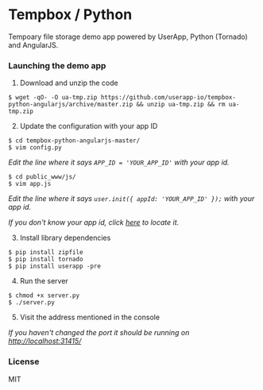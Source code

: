 Tempbox / Python
================================

Tempoary file storage demo app powered by UserApp, Python (Tornado) and AngularJS.

### Launching the demo app

  1) Download and unzip the code
  
    $ wget -qO- -O ua-tmp.zip https://github.com/userapp-io/tempbox-python-angularjs/archive/master.zip && unzip ua-tmp.zip && rm ua-tmp.zip
  
  2) Update the configuration with your app ID
  
    $ cd tempbox-python-angularjs-master/
    $ vim config.py
    
*Edit the line where it says `APP_ID = 'YOUR_APP_ID'` with your app id.*

    $ cd public_www/js/
    $ vim app.js
    
*Edit the line where it says `user.init({ appId: 'YOUR_APP_ID' });` with your app id.*

*If you don't know your app id, click [here](https://help.userapp.io/customer/portal/articles/1322336-how-do-i-find-my-app-id-) to locate it.*

  3) Install library dependencies
  
    $ pip install zipfile
    $ pip install tornado
    $ pip install userapp -pre
  
  4) Run the server
  
    $ chmod +x server.py
    $ ./server.py
    
  5) Visit the address mentioned in the console

*If you haven't changed the port it should be running on [http://localhost:31415/](http://localhost:31415/)*

### License

MIT
